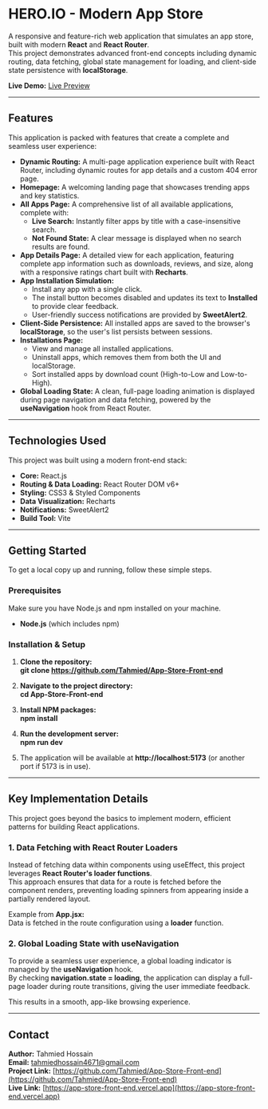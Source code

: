 # HERO.IO - Modern App Store

A responsive and feature-rich web application that simulates an app store, built with modern **React** and **React Router**.  
This project demonstrates advanced front-end concepts including dynamic routing, data fetching, global state management for loading, and client-side state persistence with **localStorage**.

**Live Demo:** [Live Preview](https://app-store-front-end.vercel.app/)

---

## Features

This application is packed with features that create a complete and seamless user experience:

- **Dynamic Routing:** A multi-page application experience built with React Router, including dynamic routes for app details and a custom 404 error page.  
- **Homepage:** A welcoming landing page that showcases trending apps and key statistics.  
- **All Apps Page:** A comprehensive list of all available applications, complete with:  
  - **Live Search:** Instantly filter apps by title with a case-insensitive search.  
  - **Not Found State:** A clear message is displayed when no search results are found.  
- **App Details Page:** A detailed view for each application, featuring complete app information such as downloads, reviews, and size, along with a responsive ratings chart built with **Recharts**.  
- **App Installation Simulation:**  
  - Install any app with a single click.  
  - The install button becomes disabled and updates its text to **Installed** to provide clear feedback.  
  - User-friendly success notifications are provided by **SweetAlert2**.  
- **Client-Side Persistence:** All installed apps are saved to the browser's **localStorage**, so the user's list persists between sessions.  
- **Installations Page:**  
  - View and manage all installed applications.  
  - Uninstall apps, which removes them from both the UI and localStorage.  
  - Sort installed apps by download count (High-to-Low and Low-to-High).  
- **Global Loading State:** A clean, full-page loading animation is displayed during page navigation and data fetching, powered by the **useNavigation** hook from React Router.

---

## Technologies Used

This project was built using a modern front-end stack:

- **Core:** React.js  
- **Routing & Data Loading:** React Router DOM v6+  
- **Styling:** CSS3 & Styled Components  
- **Data Visualization:** Recharts  
- **Notifications:** SweetAlert2  
- **Build Tool:** Vite  

---

## Getting Started

To get a local copy up and running, follow these simple steps.

### Prerequisites

Make sure you have Node.js and npm installed on your machine.

- **Node.js** (which includes npm)

### Installation & Setup

1. **Clone the repository:**  
   **git clone https://github.com/Tahmied/App-Store-Front-end**

2. **Navigate to the project directory:**  
   **cd App-Store-Front-end**

3. **Install NPM packages:**  
   **npm install**

4. **Run the development server:**  
   **npm run dev**

5. The application will be available at **http://localhost:5173** (or another port if 5173 is in use).

---

## Key Implementation Details

This project goes beyond the basics to implement modern, efficient patterns for building React applications.

### 1. Data Fetching with React Router Loaders

Instead of fetching data within components using useEffect, this project leverages **React Router's loader functions**.  
This approach ensures that data for a route is fetched before the component renders, preventing loading spinners from appearing inside a partially rendered layout.

Example from **App.jsx:**  
Data is fetched in the route configuration using a **loader** function.

### 2. Global Loading State with useNavigation

To provide a seamless user experience, a global loading indicator is managed by the **useNavigation** hook.  
By checking **navigation.state = loading**, the application can display a full-page loader during route transitions, giving the user immediate feedback.

This results in a smooth, app-like browsing experience.

---

## Contact

**Author:** Tahmied Hossain  
**Email:** tahmiedhossain4671@gmail.com  
**Project Link:** [https://github.com/Tahmied/App-Store-Front-end](https://github.com/Tahmied/App-Store-Front-end)  
**Live Link:** [https://app-store-front-end.vercel.app](https://app-store-front-end.vercel.app)
